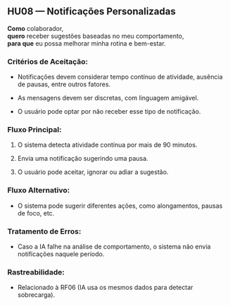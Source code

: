 
## **HU08 — Notificações Personalizadas**

**Como** colaborador,  
**quero** receber sugestões baseadas no meu comportamento,  
**para que** eu possa melhorar minha rotina e bem-estar.

### Critérios de Aceitação:

-   Notificações devem considerar tempo contínuo de atividade, ausência de pausas, entre outros fatores.
    
-   As mensagens devem ser discretas, com linguagem amigável.
    
-   O usuário pode optar por não receber esse tipo de notificação.
    

### Fluxo Principal:

1.  O sistema detecta atividade contínua por mais de 90 minutos.
    
2.  Envia uma notificação sugerindo uma pausa.
    
3.  O usuário pode aceitar, ignorar ou adiar a sugestão.
    

### Fluxo Alternativo:

-   O sistema pode sugerir diferentes ações, como alongamentos, pausas de foco, etc.
    

### Tratamento de Erros:

-   Caso a IA falhe na análise de comportamento, o sistema não envia notificações naquele período.
    

### Rastreabilidade:

-   Relacionado à RF06 (IA usa os mesmos dados para detectar sobrecarga).
    